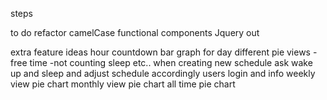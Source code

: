 steps

to do
  refactor
    camelCase
    functional components
    Jquery out

extra feature ideas
  hour countdown bar graph for day
  different pie views - free time -not counting sleep etc..
  when creating new schedule ask wake up and sleep and adjust schedule accordingly
  users login and info
  weekly view pie chart
  monthly view pie chart
  all time pie chart
